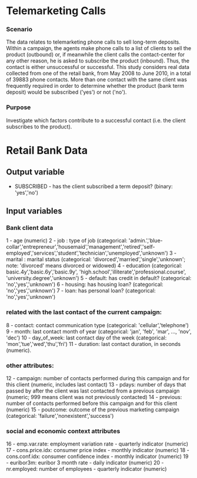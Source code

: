 # Telemarketing Calls

### Scenario
The data relates to telemarketing phone calls to sell long-term deposits. Within a campaign, the agents make phone calls to a list of clients to sell the product (outbound) or, if meanwhile the client calls the contact-center for any other reason, he is asked to subscribe the product (inbound). Thus, the contact is either unsuccessful or successful.
This study considers real data collected from one of the retail bank, from May 2008 to June 2010, in a total of 39883 phone contacts. More than one contact with the same client was frequently required in order to determine whether the product (bank term deposit) would be subscribed ('yes') or not ('no').

### Purpose
Investigate which factors contribute to a successful contact (i.e. the client subscribes to the product).

# Retail Bank Data

## Output variable
* SUBSCRIBED - has the client subscribed a term deposit? (binary: 'yes','no')

## Input variables

### Bank client data
1 - age (numeric)
2 - job : type of job (categorical: 'admin.','blue-collar','entrepreneur','housemaid','management','retired','self-employed','services','student','technician','unemployed','unknown')
3 - marital : marital status (categorical: 'divorced','married','single','unknown'; note: 'divorced' means divorced or widowed)
4 - education (categorical: basic.4y','basic.6y','basic.9y', 'high.school','illiterate','professional.course', 'university.degree','unknown')
5 - default: has credit in default? (categorical: 'no','yes','unknown')
6 - housing: has housing loan? (categorical: 'no','yes','unknown')
7 - loan: has personal loan? (categorical: 'no','yes','unknown')

### related with the last contact of the current campaign:
8 - contact: contact communication type (categorical: 'cellular','telephone') 
9 - month: last contact month of year (categorical: 'jan', 'feb', 'mar', ..., 'nov', 'dec')
10 - day_of_week: last contact day of the week (categorical: 'mon','tue','wed','thu','fri')
11 - duration: last contact duration, in seconds (numeric).

### other attributes:
12 - campaign: number of contacts performed during this campaign and for this client (numeric, includes last contact)
13 - pdays: number of days that passed by after the client was last contacted from a previous campaign (numeric; 999 means client was not previously contacted)
14 - previous: number of contacts performed before this campaign and for this client (numeric)
15 - poutcome: outcome of the previous marketing campaign (categorical: 'failure','nonexistent','success')

### social and economic context attributes
16 - emp.var.rate: employment variation rate - quarterly indicator (numeric)
17 - cons.price.idx: consumer price index - monthly indicator (numeric) 
18 - cons.conf.idx: consumer confidence index - monthly indicator (numeric) 
19 - euribor3m: euribor 3 month rate - daily indicator (numeric)
20 - nr.employed: number of employees - quarterly indicator (numeric)


